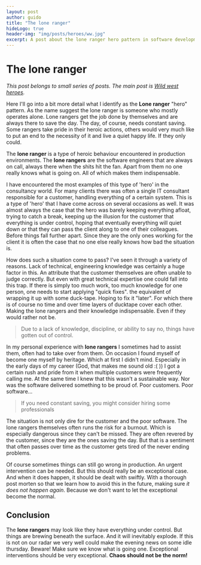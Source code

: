 ```yaml
---
layout: post
author: guido
title: "The lone ranger"
hideLogo: true
header-img: "img/posts/heroes/ww.jpg"
excerpt: A post about the lone ranger hero pattern in software development.
---
```

# The lone ranger

*This post belongs to small series of posts. The main post is [Wild west heroes](/10/05/2018/heroes/).*
 
Here I'll go into a bit more detail what I identify as the **Lone ranger** "hero" pattern.  As the name suggest the lone ranger is someone who mostly operates alone. Lone rangers get the job done by themselves and are always there to save the day. The day, of course, needs constant saving. Some rangers take pride in their heroic actions, others would very much like to put an end to the necessity of it and live a quiet happy life. If they only could.

The **lone ranger** is a type of heroic behaviour encountered in production environments. The **lone rangers** are the software engineers that are always on call, always there when the shits hit the fan. Apart from them no one really knows what is going on. All of which makes them indispensable. 

I have encountered the most examples of this type of 'hero' in the consultancy world. For many clients there was often a single IT consultant responsible for a customer, handling everything of a certain system. This is a type of 'hero' that I have come across on several occasions as well. It was almost always the case that the hero was barely keeping everything afloat, trying to catch a break, keeping up the illusion for the customer that everything is under control, hoping that eventually everything will quiet down or that they can pass the client along to one of their colleagues. Before things fall further apart. Since they are the only ones working for the client it is often the case that no one else really knows how bad the situation is.

How does such a situation come to pass? I've seen it through a variety of reasons. Lack of technical, engineering knowledge was certainly a huge factor in this. An attribute that the customer themselves are often unable to judge correctly. But even with great technical expertise one could fall into this trap. If there is simply too much work, too much knowledge for one person, one needs to start applying "quick fixes". the equivalent of wrapping it up with some duck-tape. Hoping to fix it "later". For which there is of course no time and over time layers of ducktape cover each other. Making the lone rangers and their knowledge indispensable. Even if they would rather not be.

> Due to a lack of knowledge, discipline, or ability to say no, things have gotten out of control.
 
In my personal experience with **lone rangers** I sometimes had to assist them, often had to take over from them. On occasion I found myself of become one myself by heritage. Which at first I didn't mind. Especially in the early days of my career (God, that makes me sound old :( )) I got a certain rush and pride from it when multiple customers were frequently calling me. At the same time I knew that this wasn't a sustainable way. Nor was the software delivered something to be proud of. Poor customers. Poor software...  

> If you need constant saving, you might consider hiring some professionals

The situation is not only dire for the customer and the poor software. The lone rangers themselves often runs the risk for a burnout. Which is especially dangerous since they can't be missed. They are often revered by the customer, since they are the ones saving the day. But that is a sentiment that often passes over time as the customer gets tired of the never ending problems.

Of course sometimes things can still go wrong in production. An urgent intervention can be needed. But this should really be an exceptional case. And when it does happen, it should be dealt with swiftly. With a thorough post morten so that we learn how to avoid this in the future, making sure _it does not happen again_. Because we don't want to let the exceptional become the normal.


## Conclusion

The **lone rangers** may look like they have everything under control. But things are brewing beneath the surface. And it will inevitably explode. If this is not on our radar we very well could make the evening news on some idle thursday. Beware! Make sure we know what is going one. Exceptional interventions should be very exceptional. **Chaos should not be the norm!**




